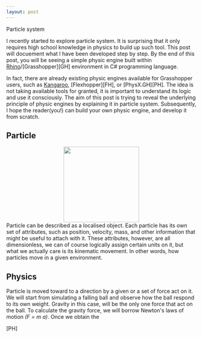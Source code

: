 ```yaml
---
layout: post
---
```


Particle system

I recently started to explore particle system. It is surprising that it only requires high school knowledge in physics to build up such tool.
This post will docuement what I have been developed step by step. By the end of this post, you will be seeing a simple physic engine built within [Rhino][RH]/[Grasshopper][GH] environment in C# programming language.

In fact, there are already existing physic engines available for Grasshopper users, such as [Kangaroo][KH], [Flexhopper][FH], or [PhysX.GH][PH].
The idea is not taking available tools for granted, it is important to understand its logic and use it consciously.
The aim of this post is trying to reveal the underlying principle of physic engines by explaining it in particle system.
Subsequently, I hope the reader(you!) can build your own physic engine, and develop it from scratch.

## Particle
<img src="{{site.url}}/assets/2011_ParticleSystem/particle.png" style="display: block; margin: auto;" height="200" />
Particle can be described as a localised object. Each particle has its own set of attributes, such as position, velocity, mass, and other information that might be useful to attach with it. These attributes, however, are all dimensionless, we can of course logically assign certain units on it, but what we actually care is its kinematic movement. In other words, how particles move in a given environment.

## Physics
Particle is moved toward to a direction by a given or a set of force act on it. We will start from simulating a falling ball and observe how the ball respond to its own weight. Gravity in this case, will be the only one force that act on the ball. To calculate the gravity force, we will borrow Newton's laws of motion *(F = m a)*. Once we obtain the  


[RH]:
[GH]:
[KH]:
[FH]:
[PH]

